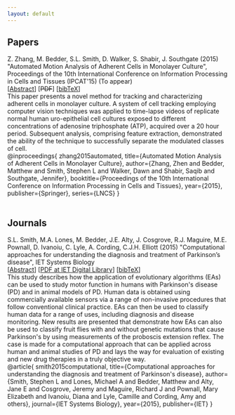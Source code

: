 ```yaml
---
layout: default
---
```


## Papers

<div class="publication" id="zhang2015automated">
	<span class="authors">Z. Zhang, M. Bedder, S.L. Smith, D. Walker, S. Shabir, J. Southgate</span>
	<span class="year">(2015)</span>
	<span class="title">"Automated Motion Analysis of Adherent Cells in Monolayer Culture"</span>,
	<span class="location">Proceedings of the 10th International Conference on Information Processing in Cells and Tissues (IPCAT'15)</span>
	<span class="notes">(To appear)</span>
	<div class="links">
		<span class="links_abstract">[<a href="#zhang2015automated_abstract" class="reveal" rel="zhang2015automated_abstract">Abstract</a>]</span>
		<span class="links_pdf">[<strike>PDF</strike>]</span>
		<span class="links_bibtex">[<a href="#zhang2015automated_bibtex" class="reveal" rel="zhang2015automated_bibtex">bibTeX</a>]</span>
	</div>
	<div class="abstract" id="zhang2015automated_abstract">
		This paper presents a novel method for tracking and characterizing adherent cells in monolayer culture. A system of cell tracking employing computer vision techniques was applied to time-lapse videos of replicate normal human uro-epithelial cell cultures exposed to different concentrations of adenosine triphosphate (ATP), acquired over a 20 hour period. Subsequent analysis, comprising feature extraction, demonstrated the ability of the technique to successfully separate the modulated classes of cell.
	</div>
	<div class="bibtex" id="zhang2015automated_bibtex">
		@inproceedings{
			zhang2015automated,
			title={Automated Motion Analysis of Adherent Cells in Monolayer Culture},
			author={Zhang, Zhen and Bedder, Matthew and Smith, Stephen L and Walker, Dawn and Shabir, Saqib and Southgate, Jennifer},
			booktitle={Proceedings of the 10th International Conference on Information Processing in Cells and Tissues},
			year={2015},
			publisher={Springer},
			series={LNCS}
		}
	</div>
</div>

<br/>

## Journals

<div class="publication" id="smith2015computational">
	<span class="authors">S.L. Smith, M.A. Lones, M. Bedder, J.E. Alty, J. Cosgrove, R.J. Maguire, M.E. Pownall, D. Ivanoiu, C. Lyle, A. Cording, C.J.H. Elliott</span>
	<span class="year">(2015)</span>
	<span class="title">"Computational approaches for understanding the diagnosis and treatment of Parkinson’s disease"</span>,
	<span class="location">IET Systems Biology</span>
	<span class="notes"></span>
	<div class="links">
		<span class="links_abstract">[<a href="#smith2015computational_abstract" class="reveal" rel="smith2015computational_abstract">Abstract</a>]</span>
		<span class="links_pdf">[<a href="http://digital-library.theiet.org/content/journals/10.1049/iet-syb.2015.0030">PDF at IET Digital Library</a>]</span>
		<span class="links_bibtex">[<a href="#smith2015computational_bibtex" class="reveal" rel="smith2015computational_bibtex">bibTeX</a>]</span>
	</div>
	<div class="abstract" id="smith2015computational_abstract">
		This study describes how the application of evolutionary algorithms (EAs) can be used to study motor function in humans with Parkinson's disease (PD) and in animal models of PD. Human data is obtained using commercially available sensors via a range of non-invasive procedures that follow conventional clinical practice. EAs can then be used to classify human data for a range of uses, including diagnosis and disease monitoring. New results are presented that demonstrate how EAs can also be used to classify fruit flies with and without genetic mutations that cause Parkinson's by using measurements of the proboscis extension reflex. The case is made for a computational approach that can be applied across human and animal studies of PD and lays the way for evaluation of existing and new drug therapies in a truly objective way.
	</div>
	<div class="bibtex" id="smith2015computational_bibtex">
		@article{
			smith2015computational,
			title={Computational approaches for understanding the diagnosis and treatment of Parkinson's disease},
			author={Smith, Stephen L and Lones, Michael A and Bedder, Matthew and Alty, Jane E and Cosgrove, Jeremy and Maguire, Richard J and Pownall, Mary Elizabeth and Ivanoiu, Diana and Lyle, Camille and Cording, Amy and others},
			journal={IET Systems Biology},
			year={2015},
			publisher={IET}
		}
	</div>
</div>


<script src="{{ site.baseurl }}/js/jquery.min.js"></script>
<script>
$('.links_abstract').show();
$('.links_bibtex').show();
$('.reveal').click(function() {
	var id = $(this).attr('rel');
	$('#' + id).slideToggle('slow');
});
</script>